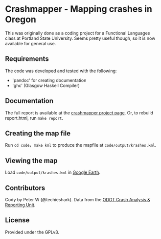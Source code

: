 # Crashmapper - Mapping crashes in Oregon

This was originally done as a coding project for a Functional Languages class at Portland State University.
Seems pretty useful though, so it is now available for general use.

## Requirements

The code was developed and tested with the following:

* 'pandoc' for creating documentation
* 'ghc' (Glasgow Haskell Compiler)

## Documentation

The full report is available at the [crashmapper project page](http://techieshark.github.com/crashmapper).
Or, to rebuild report.html, run `make report`.

## Creating the map file

Run `cd code; make kml` to produce the mapfile at `code/output/krashes.kml`.

## Viewing the map

Load `code/output/krashes.kml` in [Google Earth](http://earth.google.com "Download Google Earth").

## Contributors

Cody by Peter W (@techieshark). Data from the [ODOT Crash Analysis & Reporting Unit](http://www.oregon.gov/ODOT/TD/TDATA/car/CAR_Main.shtml).

## License

Provided under the GPLv3.
